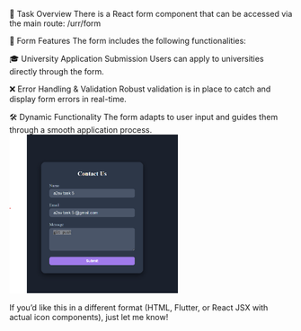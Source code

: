 🎯 Task Overview
There is a React form component that can be accessed via the main route:
/urr/form

📄 Form Features
The form includes the following functionalities:

🎓 University Application Submission
Users can apply to universities directly through the form.

❌ Error Handling & Validation
Robust validation is in place to catch and display form errors in real-time.

🛠️ Dynamic Functionality
The form adapts to user input and guides them through a smooth application process.
<img src="./image1.png" alt="Job Card" width="300"/>

If you’d like this in a different format (HTML, Flutter, or React JSX with actual icon components), just let me know!
